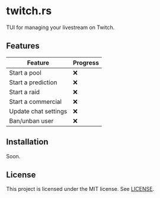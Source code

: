 # twitch.rs
TUI for managing your livestream on Twitch.

## Features

| Feature              | Progress |
|----------------------|----------|
| Start a pool         | :x:      |
| Start a prediction   | :x:      |
| Start a raid         | :x:      |
| Start a commercial   | :x:      |
| Update chat settings | :x:      |
| Ban/unban user       | :x:      |

## Installation
Soon.

## License
This project is licensed under the MIT license. See [LICENSE](LICENSE).
